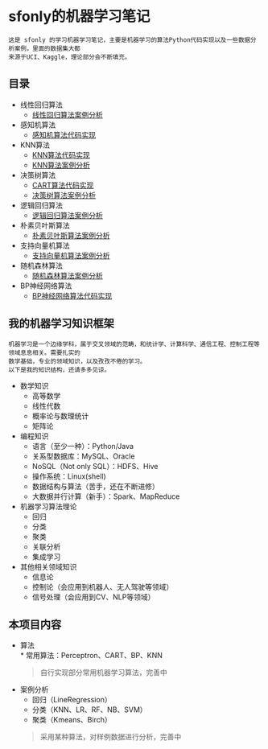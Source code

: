 # sfonly的机器学习笔记
    这是 sfonly 的学习机器学习笔记，主要是机器学习的算法Python代码实现以及一些数据分析案例，里面的数据集大都
    来源于UCI、Kaggle，理论部分会不断填充。
    
## 目录
  * 线性回归算法
    * [线性回归算法案例分析](https://github.com/sfonly/Machine_Learning/tree/master/Examples/Regression/LinearRegression)
  * 感知机算法
    * [感知机算法代码实现](https://github.com/sfonly/Machine_Learning/tree/master/Algorithm/Perceptron)
  * KNN算法
    * [KNN算法代码实现](https://github.com/sfonly/Machine_Learning/tree/master/Algorithm/KNN)
    * [KNN算法案例分析](https://github.com/sfonly/Machine_Learning/tree/master/Examples/Classification/KNN)
  * 决策树算法
    * [CART算法代码实现](https://github.com/sfonly/Machine_Learning/tree/master/Algorithm/KNN)
    * [决策树算法案例分析](https://github.com/sfonly/Machine_Learning/tree/master/Examples/Classification/DecisionTree)
  * 逻辑回归算法
    * [逻辑回归算法案例分析](https://github.com/sfonly/Machine_Learning/tree/master/Examples/Classification/LogisticRegression)
  * 朴素贝叶斯算法
    * [朴素贝叶斯算法案例分析](https://github.com/sfonly/Machine_Learning/tree/master/Examples/Classification/NaiveBayes)
  * 支持向量机算法
    * [支持向量机算法案例分析](https://github.com/sfonly/Machine_Learning/tree/master/Examples/Classification/SVM)
  * 随机森林算法
    * [随机森林算法案例分析](https://github.com/sfonly/Machine_Learning/tree/master/Examples/Classification/RandomForest)
  * BP神经网络算法
    * [BP神经网络算法代码实现](https://github.com/sfonly/Machine_Learning/tree/master/Examples/Classification/BP_NeuralNetwork)



## 我的机器学习知识框架
    机器学习是一个边缘学科，属于交叉领域的范畴，和统计学、计算科学、通信工程、控制工程等领域息息相关。需要扎实的
    数学基础，专业的领域知识，以及孜孜不倦的学习。
    以下是我的知识结构，还请多多见谅。
  * 数学知识
    * 高等数学
    * 线性代数
    * 概率论与数理统计
    * 矩阵论
  * 编程知识
    * 语言（至少一种）：Python/Java
    * 关系型数据库：MySQL、Oracle
    * NoSQL（Not only SQL）：HDFS、Hive
    * 操作系统：Linux(shell)
    * 数据结构与算法（苦手，还在不断进修）
    * 大数据并行计算（新手）：Spark、MapReduce
  * 机器学习算法理论
    * 回归
    * 分类
    * 聚类
    * 关联分析
    * 集成学习
  * 其他相关领域知识
    * 信息论
    * 控制论（会应用到机器人、无人驾驶等领域）
    * 信号处理（会应用到CV、NLP等领域）
## 本项目内容
  * 算法    
        * 常用算法：Perceptron、CART、BP、KNN
    > 自行实现部分常用机器学习算法，完善中
  * 案例分析
    * 回归（LineRegression）
    * 分类（KNN、LR、RF、NB、SVM）
    * 聚类（Kmeans、Birch）
    > 采用某种算法，对样例数据进行分析，完善中
     

